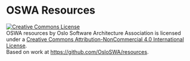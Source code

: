# OSWA Resources

<a rel="license" href="http://creativecommons.org/licenses/by-nc/4.0/"><img alt="Creative Commons License" style="border-width:0" src="https://i.creativecommons.org/l/by-nc/4.0/88x31.png" /></a><br /><span xmlns:dct="http://purl.org/dc/terms/" property="dct:title">OSWA resources</span> by <span xmlns:cc="http://creativecommons.org/ns#" property="cc:attributionName">Oslo Software Architecture Association</span> is licensed under a <a rel="license" href="http://creativecommons.org/licenses/by-nc/4.0/">Creative Commons Attribution-NonCommercial 4.0 International License</a>.<br />Based on work at <a xmlns:dct="http://purl.org/dc/terms/" href="https://github.com/OsloSWA/resources" rel="dct:source">https://github.com/OsloSWA/resources</a>.
